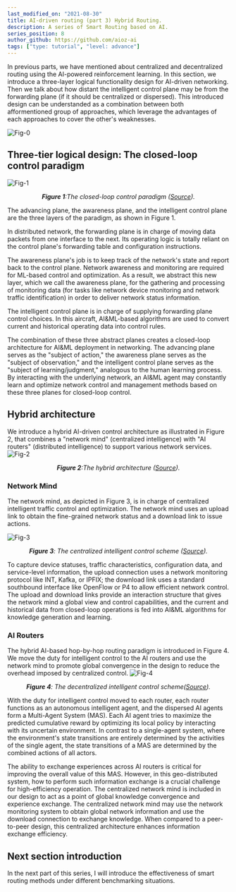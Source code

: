 ```yaml
---
last_modified_on: "2021-08-30"
title: AI-driven routing (part 3) Hybrid Routing.
description: A series of Smart Routing based on AI.
series_position: 8
author_github: https://github.com/aioz-ai
tags: ["type: tutorial", "level: advance"]
---
```


In previous parts, we have mentioned about centralized and decentralized routing using the AI-powered reinforcement learning. In this section, we introduce a three-layer logical functionality design for AI-driven networking. Then we talk about how distant the intelligent control plane may be from the forwarding plane (if it should be centralized or dispersed). This introduced design can be understanded as a  combination between both afformentioned group of approaches, which leverage the advantages of each approaches to cover the other's weaknesses.

![Fig-0](https://vision.aioz.io/f/ce0c34940f144eda900c/?dl=1)

## Three-tier logical design: The closed-loop control paradigm

![Fig-1](https://vision.aioz.io/f/54137ae358744ce5af1d/?dl=1)
*<center>**Figure 1**:The closed-loop control paradigm ([Source](https://ieeexplore.ieee.org/abstract/document/8870277/)).</center>*

The advancing plane, the awareness plane, and the intelligent control plane are the three layers of the paradigm, as shown in Figure 1.

In distributed network, the forwarding plane is in charge of moving data packets from one interface to the next. Its operating logic is totally reliant on the control plane's forwarding table and configuration instructions.

The awareness plane's job is to keep track of the network's state and report back to the control plane. Network awareness and monitoring are required for ML-based control and optimization. As a result, we abstract this new layer, which we call the awareness plane, for the gathering and processing of monitoring data (for tasks like network device monitoring and network traffic identification) in order to deliver network status information.

The intelligent control plane is in charge of supplying forwarding plane control choices. In this aircraft, AI&ML-based algorithms are used to convert current and historical operating data into control rules.

The combination of these three abstract planes creates a closed-loop architecture for AI&ML deployment in networking. The advancing plane serves as the "subject of action," the awareness plane serves as the "subject of observation," and the intelligent control plane serves as the "subject of learning/judgment," analogous to the human learning process. By interacting with the underlying network, an AI&ML agent may constantly learn and optimize network control and management methods based on these three planes for closed-loop control.
## Hybrid architecture
We introduce a hybrid AI-driven control architecture as illustrated in Figure 2, that combines a "network mind" (centralized intelligence) with "AI routers" (distributed intelligence) to support various network services.
![Fig-2](https://vision.aioz.io/f/fd55cfadf5cf464d8114/?dl=1)
*<center>**Figure 2**:The hybrid architecture ([Source](https://ieeexplore.ieee.org/abstract/document/8870277/)).</center>*
### Network Mind
The network mind, as depicted in Figure 3, is in charge of centralized intelligent traffic control and optimization. The network mind uses an upload link to obtain the fine-grained network status and a download link to issue actions.

![Fig-3](https://vision.aioz.io/f/344eeceb90d24dcf9d6a/?dl=1)
*<center>**Figure 3**: The centralized intelligent control scheme ([Source](https://ieeexplore.ieee.org/abstract/document/8870277/)).</center>*

To capture device statuses, traffic characteristics, configuration data, and service-level information, the upload connection uses a network monitoring protocol like INT, Kafka, or IPFIX; the download link uses a standard southbound interface like OpenFlow or P4 to allow efficient network control. The upload and download links provide an interaction structure that gives the network mind a global view and control capabilities, and the current and historical data from closed-loop operations is fed into AI&ML algorithms for knowledge generation and learning.

### AI Routers
The hybrid AI-based hop-by-hop routing paradigm is introduced in Figure 4. We move the duty for intelligent control to the AI routers and use the network mind to promote global convergence in the design to reduce the overhead imposed by centralized control.
![Fig-4](https://vision.aioz.io/f/6ba56b8d15c34ba7acf0/?dl=1)
*<center>**Figure 4**: The decentralized intelligent control scheme([Source](https://ieeexplore.ieee.org/abstract/document/8870277/)).</center>*


With the duty for intelligent control moved to each router, each router functions as an autonomous intelligent agent, and the dispersed AI agents form a Multi-Agent System (MAS). Each AI agent tries to maximize the predicted cumulative reward by optimizing its local policy by interacting with its uncertain environment. In contrast to a single-agent system, where the environment's state transitions are entirely determined by the activities of the single agent, the state transitions of a MAS are determined by the combined actions of all actors.

The ability to exchange experiences across AI routers is critical for improving the overall value of this MAS. However, in this geo-distributed system, how to perform such information exchange is a crucial challenge for high-efficiency operation. The centralized network mind is included in our design to act as a point of global knowledge convergence and experience exchange. The centralized network mind may use the network monitoring system to obtain global network information and use the download connection to exchange knowledge. When compared to a peer-to-peer design, this centralized architecture enhances information exchange efficiency.

## Next section introduction
In the next part of this series, I will introduce the effectiveness of smart routing methods under different benchmarking situations.
